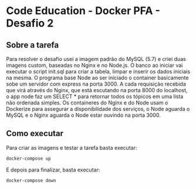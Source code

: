 # Code Education - Docker PFA - Desafio 2

## Sobre a tarefa

Para resolver o desafio usei a imagem padrão do MySQL (5.7) e criei duas imagens custom, baseadas no Nginx e no Node.js.
O banco ao iniciar vai executar o script init.sql para criar a tabela, limpar e inserir os dados iniciais na mesma.
O programa base Node ao ser iniciado o container basicamente sobe um servidor com express na porta 3000.
A cada requisição recebida que virá através do Nginx, que está escutando na porta 8000 do localhost, o app node faz um SELECT \* para retornar todos os tópicos em uma lista não ordenada simples.
Os containeres do Nginx e do Node usam o Dockerize para assegurar a disponibilidade dos serviços, o Node aguarda o MySQL e o Nginx aguarda o Node estar ouvindo na porta 3000.

## Como executar

Para criar as imagens e testar a tarefa basta executar:

```sh
docker-compose up
```

E depois para finalizar, basta executar:

```sh
docker-compose down
```
